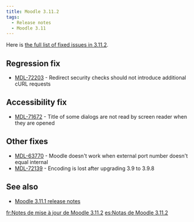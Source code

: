 ```yaml
---
title: Moodle 3.11.2
tags:
  - Release notes
  - Moodle 3.11
---
```


Here is [the full list of fixed issues in 3.11.2](https://tracker.moodle.org/secure/IssueNavigator!executeAdvanced.jspa?jqlQuery=project+%3D+mdl+AND+resolution+%3D+fixed+AND+fixVersion+in+%28%223.11.2%22%29+ORDER+BY+priority+DESC&runQuery=true&clear=true).

## Regression fix

- [MDL-72203](https://tracker.moodle.org/browse/MDL-72203) - Redirect security checks should not introduce additional cURL requests

## Accessibility fix

- [MDL-71672](https://tracker.moodle.org/browse/MDL-71672) - Title of some dialogs are not read by screen reader when they are opened

## Other fixes

- [MDL-63770](https://tracker.moodle.org/browse/MDL-63770) - Moodle doesn't work when external port number doesn't equal internal
- [MDL-72139](https://tracker.moodle.org/browse/MDL-72139) - Encoding is lost after upgrading 3.9 to 3.9.8

## See also

- [Moodle 3.11.1 release notes](/general/release-notes/3.11/3.11.1)

[fr:Notes de mise à jour de Moodle 3.11.2](https://docs.moodle.org/dev/fr:Notes_de_mise_à_jour_de_Moodle_3.11.2)
[es:Notas de Moodle 3.11.2](https://docs.moodle.org/dev/es:Notas_de_Moodle_3.11.2)
